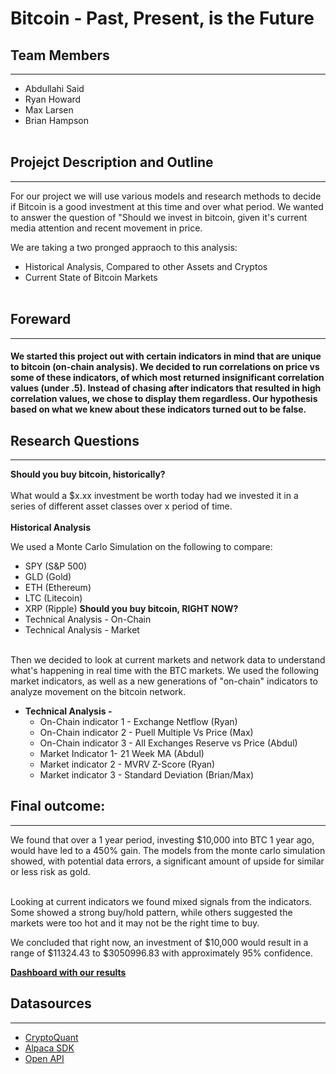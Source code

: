 # **Bitcoin - Past, Present, is the Future**

## Team Members
---
* Abdullahi Said
* Ryan Howard
* Max Larsen
* Brian Hampson
<br><br/>
## **Projejct Description and Outline**
---
For our project we will use various models and research methods to decide if Bitcoin is a good investment at this time and over what period. We wanted to answer the question of "Should we invest in bitcoin, given it's current media attention and recent movement in price. 

We are taking a two pronged appraoch to this analysis: <br>
* Historical Analysis, Compared to other Assets and Cryptos
* Current State of Bitcoin Markets
<br><br/>

## **Foreward**
---
#### We started this project out with certain indicators in mind that are unique to bitcoin (on-chain analysis). We decided to run correlations on price vs some of these indicators, of which most returned insignificant correlation values (under .5). Instead of chasing after indicators that resulted in high correlation values, we chose to display them regardless. Our hypothesis based on what we knew about these indicators turned out to be false. 

## **Research Questions**
---

**Should you buy bitcoin, historically?**<br><br/>
What would a $x.xx investment be worth today had we invested it in a series of different asset classes over x period of time. 
<br><br/>
**Historical Analysis**

We used a Monte Carlo Simulation on the following to compare:
* SPY (S&P 500)
* GLD (Gold)
* ETH (Ethereum)
* LTC (Litecoin)
* XRP (Ripple)
**Should you buy bitcoin, RIGHT NOW?**
* Technical Analysis - On-Chain
* Technical Analysis - Market
<br><br/>

Then we decided to look at current markets and network data to understand what's happening in real time with the BTC markets. We used the following market indicators, as well as a new generations of "on-chain" indicators to analyze movement on the bitcoin network. 
* **Technical Analysis -**
    * On-Chain indicator 1 - Exchange Netflow (Ryan)
    * On-Chain indicator 2 - Puell Multiple Vs Price (Max)
    * On-Chain indicator 3 - All Exchanges Reserve vs Price (Abdul)
    * Market Indicator 1- 21 Week MA (Abdul)
    * Market indicator 2 - MVRV Z-Score (Ryan)
    * Market indicator 3 -  Standard Deviation (Brian/Max)

## Final outcome: 
---
We found that over a 1 year period, investing $10,000 into BTC 1 year ago, would have led to a 450% gain. The models from the monte carlo simulation showed, with potential data errors, a significant amount of upside for similar or less risk as gold. <br><br/>

Looking at current indicators we found mixed signals from the indicators. Some showed a strong buy/hold pattern, while others suggested the markets were too hot and it may not be the right time to buy. 

We concluded that right now, an investment of $10,000 would result in a range of $11324.43 to $3050996.83 with approximately 95% confidence.


[**Dashboard with our results**](https://github.com/nospmah/fintech.group_project/blob/main/reports/analysis.ipynb?short_path=9ddbebd)



## Datasources
---
* [CryptoQuant](cryptoquant.com)
* [Alpaca SDK](alpaca.com)
* [Open API](openapi.io)

